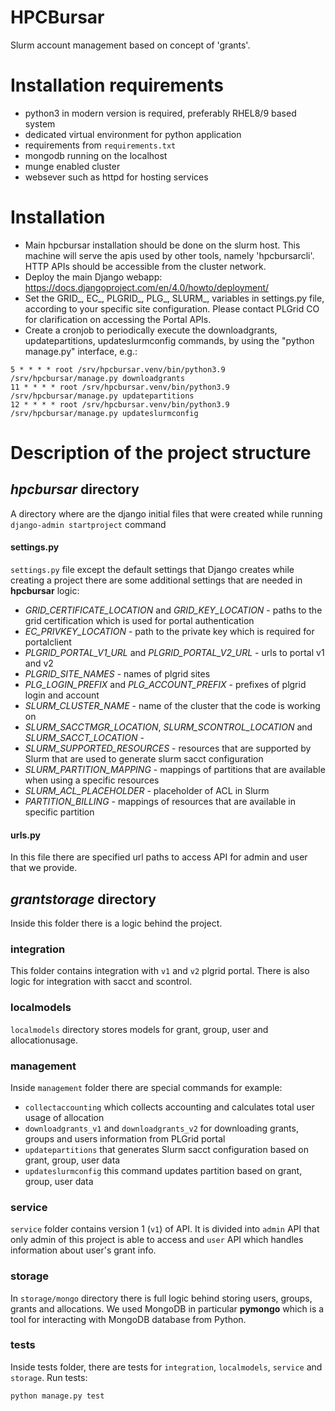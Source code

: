 # HPCBursar

Slurm account management based on concept of 'grants'.

# Installation requirements

* python3 in modern version is required, preferably RHEL8/9 based system
* dedicated virtual environment for python application
* requirements from `requirements.txt`
* mongodb running on the localhost
* munge enabled cluster
* websever such as httpd for hosting services

# Installation

* Main hpcbursar installation should be done on the slurm host. This machine will serve the apis used by other tools,
  namely 'hpcbursarcli'. HTTP APIs should be accessible from the cluster network.
* Deploy the main Django webapp: https://docs.djangoproject.com/en/4.0/howto/deployment/
* Set the GRID_, EC_, PLGRID_, PLG_, SLURM_, variables in settings.py file, according to your specific site
  configuration. Please contact PLGrid CO for clarification on accessing the Portal APIs.
* Create a cronjob to periodically execute the downloadgrants, updatepartitions, updateslurmconfig commands, by using
  the "python manage.py" interface, e.g.:

```
5 * * * * root /srv/hpcbursar.venv/bin/python3.9 /srv/hpcbursar/manage.py downloadgrants
11 * * * * root /srv/hpcbursar.venv/bin/python3.9 /srv/hpcbursar/manage.py updatepartitions
12 * * * * root /srv/hpcbursar.venv/bin/python3.9 /srv/hpcbursar/manage.py updateslurmconfig
```

# Description of the project structure

## *hpcbursar* directory

A directory where are the django initial files that were created while running `django-admin startproject` command

#### settings.py

`settings.py` file except the default settings that Django creates while creating a project there are some additional
settings that are needed in **hpcbursar** logic:

- *GRID_CERTIFICATE_LOCATION* and *GRID_KEY_LOCATION* - paths to the grid certification which is used for portal
  authentication
- *EC_PRIVKEY_LOCATION* - path to the private key which is required for portalclient
- *PLGRID_PORTAL_V1_URL* and *PLGRID_PORTAL_V2_URL* - urls to portal v1 and v2
- *PLGRID_SITE_NAMES* - names of plgrid sites
- *PLG_LOGIN_PREFIX* and *PLG_ACCOUNT_PREFIX* - prefixes of plgrid login and account
- *SLURM_CLUSTER_NAME* - name of the cluster that the code is working on
- *SLURM_SACCTMGR_LOCATION*, *SLURM_SCONTROL_LOCATION* and *SLURM_SACCT_LOCATION* -
- *SLURM_SUPPORTED_RESOURCES* - resources that are supported by Slurm that are used to generate slurm sacct
  configuration
- *SLURM_PARTITION_MAPPING* - mappings of partitions that are available when using a specific resources
- *SLURM_ACL_PLACEHOLDER* - placeholder of ACL in Slurm
- *PARTITION_BILLING* - mappings of resources that are available in specific partition

#### urls.py

In this file there are specified url paths to access API for admin and user that we provide.

## *grantstorage* directory

Inside this folder there is a logic behind the project.

### integration

This folder contains integration with `v1` and `v2` plgrid portal. There is also logic for integration with sacct and
scontrol.

### localmodels

`localmodels` directory stores models for grant, group, user and allocationusage.

### management

Inside `management` folder there are special commands for example:

- `collectaccounting` which collects accounting and calculates total user usage of allocation
- `downloadgrants_v1` and `downloadgrants_v2` for downloading grants, groups and users information from PLGrid portal
- `updatepartitions` that generates Slurm sacct configuration based on grant, group, user data
- `updateslurmconfig` this command updates partition based on grant, group, user data

### service

`service` folder contains version 1 (`v1`) of API. It is divided into `admin` API that only admin of this project is
able to access and `user` API which handles information about user's grant info.

### storage

In `storage/mongo` directory there is full logic behind storing users, groups, grants and allocations. We used MongoDB
in particular **pymongo** which is a tool for interacting with MongoDB database from Python.

### tests

Inside tests folder, there are tests for `integration`, `localmodels`, `service` and `storage`.
Run tests:
```
python manage.py test
```
